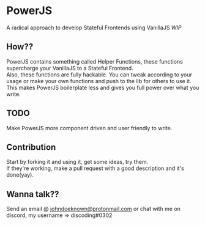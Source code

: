 # PowerJS
A radical approach to develop Stateful Frontends using VanillaJS *WIP*

## How??
PowerJS contains something called Helper Functions, these functions supercharge your VanillaJS to a Stateful Frontend.  
Also, these functions are fully hackable. You can tweak according to your usage or make your own functions and push to the lib for others to use it.  
This makes PowerJS boilerplate less and gives you full power over what you write.  

## TODO
Make PowerJS more component driven and user friendly to write.

## Contribution
Start by forking it and using it, get some ideas, try them.  
If they're working, make a pull request with a good description and it's done(yay).

## Wanna talk??
Send an email @ johndoeknown@protonmail.com or chat with me on discord, my username => discoding#0302